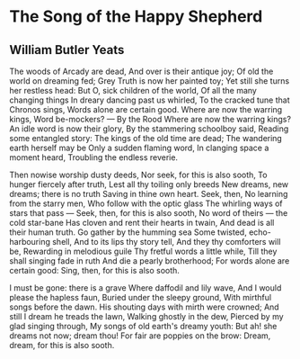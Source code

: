 # The Song of the Happy Shepherd
## William Butler Yeats
The woods of Arcady are dead,
And over is their antique joy;
Of old the world on dreaming fed;
Grey Truth is now her painted toy;
Yet still she turns her restless head:
But O, sick children of the world,
Of all the many changing things
In dreary dancing past us whirled,
To the cracked tune that Chronos sings,
Words alone are certain good.
Where are now the warring kings,
Word be-mockers? — By the Rood
Where are now the warring kings?
An idle word is now their glory,
By the stammering schoolboy said,
Reading some entangled story:
The kings of the old time are dead;
The wandering earth herself may be
Only a sudden flaming word,
In clanging space a moment heard,
Troubling the endless reverie.

Then nowise worship dusty deeds,
Nor seek, for this is also sooth,
To hunger fiercely after truth,
Lest all thy toiling only breeds
New dreams, new dreams; there is no truth
Saving in thine own heart. Seek, then,
No learning from the starry men,
Who follow with the optic glass
The whirling ways of stars that pass —
Seek, then, for this is also sooth,
No word of theirs — the cold star-bane
Has cloven and rent their hearts in twain,
And dead is all their human truth.
Go gather by the humming sea
Some twisted, echo-harbouring shell,
And to its lips thy story tell,
And they thy comforters will be,
Rewarding in melodious guile
Thy fretful words a little while,
Till they shall singing fade in ruth
And die a pearly brotherhood;
For words alone are certain good:
Sing, then, for this is also sooth.

I must be gone: there is a grave
Where daffodil and lily wave,
And I would please the hapless faun,
Buried under the sleepy ground,
With mirthful songs before the dawn.
His shouting days with mirth were crowned;
And still I dream he treads the lawn,
Walking ghostly in the dew,
Pierced by my glad singing through,
My songs of old earth's dreamy youth:
But ah! she dreams not now; dream thou!
For fair are poppies on the brow:
Dream, dream, for this is also sooth.